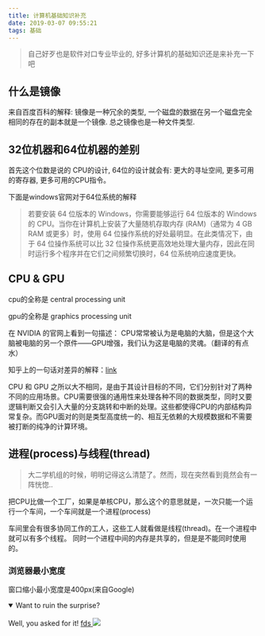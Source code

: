 ```yaml
---
title: 计算机基础知识补充
date: 2019-03-07 09:55:21
tags: 基础
---
```


> 自己好歹也是软件对口专业毕业的, 好多计算机的基础知识还是来补充一下吧

## 什么是镜像

来自百度百科的解释: 镜像是一种冗余的类型, 一个磁盘的数据在另一个磁盘完全相同的存在的副本就是一个镜像.
总之镜像也是一种文件类型.

## 32位机器和64位机器的差别

首先这个位数是说的 CPU的设计, 64位的设计就会有: 更大的寻址空间,  更多可用的寄存器, 更多可用的CPU指令。

下面是windows官网对于64位系统的解释
> 若要安装 64 位版本的 Windows，你需要能够运行 64 位版本的 Windows 的 CPU。当你在计算机上安装了大量随机存取内存 (RAM)（通常为 4 GB RAM 或更多）时，使用 64 位操作系统的好处最明显。在此类情况下，由于 64 位操作系统可以比 32 位操作系统更高效地处理大量内存，因此在同时运行多个程序并在它们之间频繁切换时，64 位系统响应速度更快。

## CPU & GPU

cpu的全称是 central processing unit

gpu的全称是 graphics processing unit

在 NVIDIA 的官网上看到一句描述： CPU常常被认为是电脑的大脑，但是这个大脑被电脑的另一个原件——GPU增强，我们认为这是电脑的灵魂。（翻译的有点水）

知乎上的一句话对差异的解释：[link](https://www.zhihu.com/question/19903344/answer/96081382)

CPU 和 GPU 之所以大不相同，是由于其设计目标的不同，它们分别针对了两种不同的应用场景。CPU需要很强的通用性来处理各种不同的数据类型，同时又要逻辑判断又会引入大量的分支跳转和中断的处理。这些都使得CPU的内部结构异常复杂。而GPU面对的则是类型高度统一的、相互无依赖的大规模数据和不需要被打断的纯净的计算环境。

## 进程(process)与线程(thread)

> 大二学机组的时候，明明记得这么清楚了。然而，现在突然看到竟然会有一阵恍惚..

把CPU比做一个工厂，如果是单核CPU，那么这个的意思就是，一次只能一个运行一个车间，一个车间就是一个进程(process)

车间里会有很多协同工作的工人，这些工人就看做是线程(thread)。在一个进程中就可以有多个线程。
同时一个进程中间的内存是共享的，但是是不能同时使用的。

### 浏览器最小宽度

窗口缩小最小宽度是400px(来自Google)

<details open>
<summary>Want to ruin the surprise?</summary>
<br>
Well, you asked for it!
<a href='www.baidu.com'>fds

<image src='./io'>
